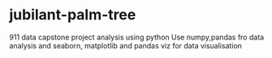 # jubilant-palm-tree
911 data capstone project analysis using python
Use numpy,pandas fro data analysis and seaborn, matplotlib and pandas viz for data visualisation
